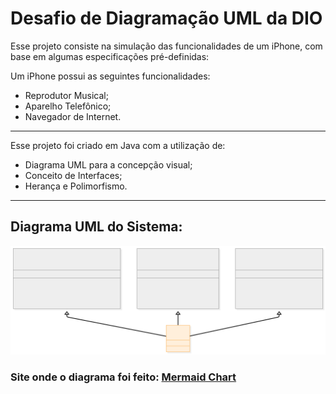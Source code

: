 # Desafio de Diagramação UML da DIO

Esse projeto consiste na simulação das funcionalidades de um iPhone, com base em algumas especificações pré-definidas:

Um iPhone possui as seguintes funcionalidades:

- Reprodutor Musical;
- Aparelho Telefônico;
- Navegador de Internet.

---

Esse projeto foi criado em Java com a utilização de:

- Diagrama UML para a concepção visual;
- Conceito de Interfaces;
- Herança e Polimorfismo.

---

## Diagrama UML do Sistema:

![Diagrama UML do iPhone](dio-UML-iphone.svg "Diagrama UML do iPhone")

### Site onde o diagrama foi feito: [Mermaid Chart](https://www.mermaidchart.com/)
